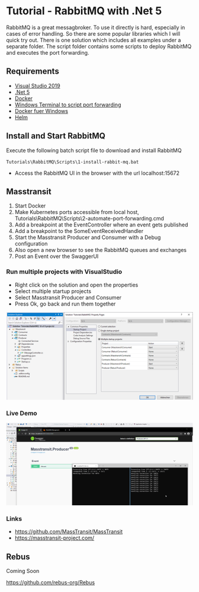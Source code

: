 # Tutorial - RabbitMQ with .Net 5

RabbitMQ is a great messagbroker. To use it directly is hard, especially in cases of error handling. So there are some popular libraries which I will quick try out.
There is one solution which includes all examples under a separate folder. The script folder contains some scripts to deploy RabbitMQ and executes the port forwarding.

## Requirements
* [Visual Studio 2019](https://visualstudio.microsoft.com/downloads/)
* [.Net 5](https://dotnet.microsoft.com/download)
* [Docker](https://www.docker.com/products/docker-desktop)
* [Windows Terminal to script port forwarding](https://github.com/microsoft/terminal)
* [Docker fuer Windows](https://docs.docker.com/docker-for-windows/install/)
* [Helm](https://helm.sh/docs/intro/install/)


## Install and Start RabbitMQ
 
 Execute the following batch script file to download and install RabbitMQ
 ```console
 Tutorials\RabbitMQ\Scripts\1-install-rabbit-mq.bat
 
```

* Access the RabbitMQ UI in the browser with the url localhost:15672

## Masstransit

1) Start Docker
2) Make Kubernetes ports accessible from local host, Tutorials\RabbitMQ\Scripts\2-automate-port-forwarding.cmd
3) Add a breakpoint at the EventController where an event gets published
4) Add a breakpoint to the SomeEventReceivedHandler
5) Start the Masstransit Producer and Consumer with a Debug configuration
6) Also open a new browser to see the RabbitMQ queues and exchanges
7) Post an Event over the SwaggerUI


### Run multiple projects with VisualStudio

* Right click on the solution and open the properties
* Select multiple startup projects
* Select Masstransit Producer and Consumer
* Press Ok, go back and run them together

![Start multiple projects](..\Docs\assets\RabbitMQ\Masstransit_Multiple_StartUps.png)


### Live Demo


![Live Demo](..\Docs\assets\RabbitMQ\RabbitMQ_Masstransit_LiveDemo.gif)


### Links

* https://github.com/MassTransit/MassTransit
* https://masstransit-project.com/


## Rebus

Coming Soon

https://github.com/rebus-org/Rebus

